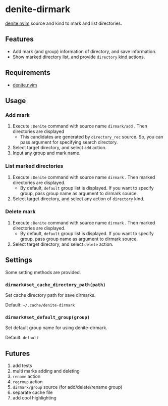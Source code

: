 # denite-dirmark
[denite.nvim][denite] source and kind to mark and list directories.

## Features
- Add mark (and group) information of directory, and save information.
- Show marked directory list, and provide `directory` kind actions.

## Requirements
- [denite.nvim][denite]

## Usage
### Add mark
1. Execute `:Denite` command with source name `dirmark/add` . Then directories are displayed
    - This candidates are generated by `directory_rec` source. So, you can pass argument for specifying search directory.
2. Select target directory, and select `add` action.
3. Input any group and mark name.

### List marked directories
1. Execute `:Denite` command with source name `dirmark` . Then marked directories are displayed.
    - By default, `default` group list is displayed. If you want to specify group, pass group name as argument to dirmark source.
2. Select target directory, and select any action of  `directory` kind.

### Delete mark
1. Execute `:Denite` command with source name `dirmark` . Then marked directories are displayed.
    - By default, `default` group list is displayed. If you want to specify group, pass group name as argument to dirmark source.
2. Select target directory, and select `delete` action.

## Settings
Some setting methods are provided.

### `dirmark#set_cache_directory_path(path)`
Set cache directory path for save dirmarks.

Default: `~/.cache/denite-dirmark`

### `dirmark#set_default_group(group)`
Set default group name for using denite-dirmark.

Default: `default`

## Futures
1. add tests
1. multi marks adding and deleting
1. `rename` action
1. `regroup` action
1. `dirmark/group` source (for add/delete/rename group)
1. separate cache file
1. add cool highlighting

[denite]:https://github.com/Shougo/denite.nvim
